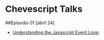 Chevescript Talks
=================

##Episodio 01 [abril 24]
- [Understanding the Javascript Event Loop](http://chevescript.github.io/talks/ep01/js-event-loop/index.html)
